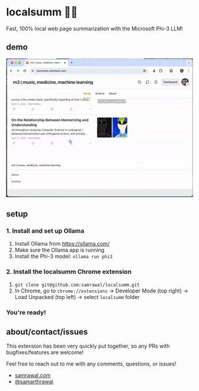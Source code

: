 # localsumm 🤖📕
Fast, 100% local web page summarization with the Microsoft Phi-3 LLM!

## demo
![Demo](./assets/demo.gif)

## setup
### 1. Install and set up Ollama
1. Install Ollama from https://ollama.com/
2. Make sure the Ollama app is running
3. Install the Phi-3 model: `ollama run phi3`

### 2. Install the localsumm Chrome extension
1. `git clone git@github.com:samrawal/localsumm.git`
2. In Chrome, go to `chrome://extensions` -> Developer Mode (top right) -> Load Unpacked (top left) -> select `localsumm` folder

### You're ready!

## about/contact/issues
This extension has been very quickly put together, so any PRs with bugfixes/features are welcome!

Feel free to reach out to me with any comments, questions, or issues!

- [samrawal.com](http://samrawal.com)
- [@samarthrawal](https://twitter.com/samarthrawal)
